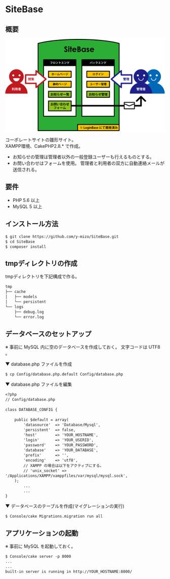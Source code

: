 # SiteBase

## 概要

![概要](https://raw.githubusercontent.com/y-mizo/SiteBase/master/webroot/img/site_base.png)

コーポレートサイトの雛形サイト。  
XAMPP環境、CakePHP2.8.* で作成。

* お知らせの管理は管理者以外の一般登録ユーザーも行えるものとする。
* お問い合わせはフォームを使用。
  管理者と利用者の双方に自動連絡メールが送信される。

## 要件
* PHP 5.6 以上
* MySQL 5 以上

## インストール方法
```
$ git clone https://github.com/y-mizo/SiteBase.git
$ cd SiteBase
$ composer install
```

## tmpディレクトリの作成
tmpディレクトリを下記構成で作る。
```
tmp
├── cache
│   ├── models
│   └── persistent
└── logs
    ├── debug.log
    └── error.log
```

## データベースのセットアップ
※ 事前に MySQL 内に空のデータベースを作成しておく。
  文字コードは UTF8 。

▼ database.php ファイルを作成
```
$ cp Config/database.php.default Config/database.php
```

▼ database.php ファイルを編集
```
<?php
// Config/database.php

class DATABASE_CONFIG {

	public $default = array(
		'datasource'  => 'Database/Mysql',
		'persistent'  => false,
		'host'        => 'YOUR_HOSTNAME',
		'login'       => 'YOUR_USERID',
		'password'    => 'YOUR_PASSWORD',
		'database'    => 'YOUR_DATABASE',
		'prefix'      => '',
		'encoding'    => 'utf8',
        // XAMPP の場合は以下をアクティブにする。
        // 'unix_socket' => '/Applications/XAMPP/xamppfiles/var/mysql/mysql.sock',
	);
        ... 
        ...
}
```

▼ データベースのテーブルを作成(マイグレーションの実行)
```
$ Console/cake Migrations.migration run all
```

## アプリケーションの起動
※ 事前に MySQL を起動しておく。
```
$ Console/cake server -p 8000
...
...
built-in server is running in http://YOUR_HOSTNAME:8000/
```



